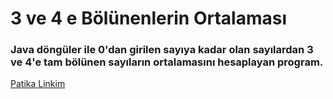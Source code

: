# 3 ve 4 e Bölünenlerin Ortalaması

### Java döngüler ile 0'dan girilen sayıya kadar olan sayılardan 3 ve 4'e tam bölünen sayıların ortalamasını hesaplayan program.

[Patika Linkim](https://app.patika.dev/burakkartalq7)
